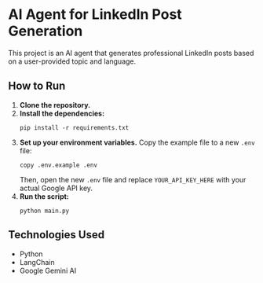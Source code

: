 # AI Agent for LinkedIn Post Generation

This project is an AI agent that generates professional LinkedIn posts based on a user-provided topic and language.

## How to Run

1.  **Clone the repository.**
2.  **Install the dependencies:**
    ```
    pip install -r requirements.txt
    ```
3.  **Set up your environment variables.** Copy the example file to a new `.env` file:
    ```
    copy .env.example .env
    ```
    Then, open the new `.env` file and replace `YOUR_API_KEY_HERE` with your actual Google API key.
4.  **Run the script:**
    ```
    python main.py
    ```

## Technologies Used

*   Python
*   LangChain
*   Google Gemini AI
